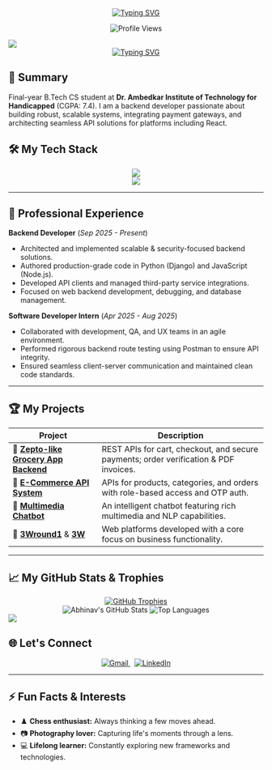 <div align="center">
  <a href="https://git.io/typing-svg">
    <img src="https://readme-typing-svg.vercel.app/?font=Fira+Code&weight=700&size=30&pause=1000&color=61DAFB&center=true&vCenter=true&width=435&multiline=true&lines=Hi+there,+I'm+Abhinav+Vishwakarma+👋;A+Passionate+Backend+Developer;Turning+Ideas+into+Scalable+Systems." alt="Typing SVG" />
  </a>
</div>

<p align="center">
  <img src="https://komarev.com/ghpvc/?username=Abhinav-vishwkarmaa&label=PROFILE+VIEWS&color=0e75b6&style=for-the-badge" alt="Profile Views"/>
</p>

<img src="https://user-images.githubusercontent.com/73097560/115834477-dbab4500-a447-11eb-908a-139a6edaec5c.gif">
<div align="center">
  <a href="https://git.io/typing-svg">
    <img src="https://readme-typing-svg.vercel.app/?font=Fira+Code&weight=700&size=30&pause=1000&color=61DAFB&center=true&vCenter=true&width=435&multiline=true&duration=4000&lines=Hi+there,+I'm+Abhinav+Vishwakarma+👋;A+Passionate+Backend+Developer;Turning+Ideas+into+Scalable+Systems." alt="Typing SVG" />
  </a>
</div>

## 🚀 Summary

Final-year B.Tech CS student at **Dr. Ambedkar Institute of Technology for Handicapped** (CGPA: 7.4). I am a backend developer passionate about building robust, scalable systems, integrating payment gateways, and architecting seamless API solutions for platforms including React.

## 🛠️ My Tech Stack

<p align="center">
  <a href="https://skillicons.dev">
    <img src="https://skillicons.dev/icons?i=js,nodejs,express,react,python,django&theme=dark" />
    <br>
    <img src="https://skillicons.dev/icons?i=mysql,mongodb,aws,git,postman,vscode&theme=dark" />
  </a>
</p>

---

## 💼 Professional Experience

**Backend Developer** (_Sep 2025 - Present_)
- Architected and implemented scalable & security-focused backend solutions.
- Authored production-grade code in Python (Django) and JavaScript (Node.js).
- Developed API clients and managed third-party service integrations.
- Focused on web backend development, debugging, and database management.

**Software Developer Intern** (_Apr 2025 - Aug 2025_)
- Collaborated with development, QA, and UX teams in an agile environment.
- Performed rigorous backend route testing using Postman to ensure API integrity.
- Ensured seamless client-server communication and maintained clean code standards.

---

## 🏆 My Projects

| Project                                                                             | Description                                                                     |
| ----------------------------------------------------------------------------------- | ------------------------------------------------------------------------------- |
| 🛒 **[Zepto-like Grocery App Backend](https://github.com/rajendra180188/atozkirana)** | REST APIs for cart, checkout, and secure payments; order verification & PDF invoices.  |
| 🏬 **[E-Commerce API System](https://github.com/jpl-it-solution/api-ilb-mart)** | APIs for products, categories, and orders with role-based access and OTP auth.    |
| 🤖 **[Multimedia Chatbot](https://github.com/Abhinav-vishwkarmaa/multimedia-chatbot)** | An intelligent chatbot featuring rich multimedia and NLP capabilities.          |
| 💼 **[3Wround1](https://github.com/Abhinav-vishwkarmaa/3Wround1)** & **[3W](https://github.com/Abhinav-vishwkarmaa/3W)** | Web platforms developed with a core focus on business functionality.          |

---

## 📈 My GitHub Stats & Trophies

<div align="center">
  <a href="https://github.com/ryo-ma/github-profile-trophy">
    <img src="https://github-profile-trophy.vercel.app/?username=Abhinav-vishwkarmaa&theme=radical&no-frame=true&no-bg=true&margin-w=4" alt="GitHub Trophies" />
  </a>
  <br>
  <img src="https://github-readme-stats.vercel.app/api?username=Abhinav-vishwkarmaa&show_icons=true&hide_border=true&count_private=true&theme=radical" alt="Abhinav's GitHub Stats" />
  <img src="https://github-readme-stats.vercel.app/api/top-langs/?username=Abhinav-vishwkarmaa&layout=compact&hide_border=true&theme=radical" alt="Top Languages" />
</div>

<img src="https://user-images.githubusercontent.com/73097560/115834477-dbab4500-a447-11eb-908a-139a6edaec5c.gif">

## 🌐 Let's Connect

<p align="center">
  <a href="mailto:abhinavvishwkarmaa52@gmail.com">
    <img src="https://img.shields.io/badge/Gmail-D14836?style=for-the-badge&logo=gmail&logoColor=white" alt="Gmail"/>
  </a>
  &nbsp;
  <a href="#"> <img src="https://img.shields.io/badge/LinkedIn-0077B5?style=for-the-badge&logo=linkedin&logoColor=white" alt="LinkedIn"/>
  </a>
</p>

---

## ⚡ Fun Facts & Interests

- ♟️ **Chess enthusiast:** Always thinking a few moves ahead.
- 📷 **Photography lover:** Capturing life's moments through a lens.
- 💻 **Lifelong learner:** Constantly exploring new frameworks and technologies.
